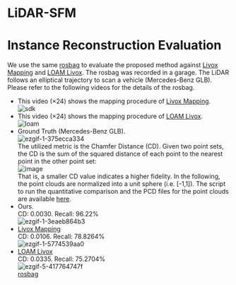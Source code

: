 # LiDAR-SFM

# Instance Reconstruction Evaluation
We use the same [rosbag](https://drive.google.com/file/d/1WpoWz7d5rv1s7l6DpmfL7u7jyJ3XLOmj/view?usp=sharing) to evaluate the proposed method against  [Livox Mapping](https://github.com/Livox-SDK/livox_mapping) and [LOAM Livox](https://github.com/hku-mars/loam_livox). The rosbag was recorded in a garage. The LiDAR follows an elliptical trajectory to scan a vehicle (Mercedes-Benz GLB).  Please refer to the following videos for the details of the rosbag. <br>

*  This video (×24) shows the mapping procedure of [Livox Mapping](https://github.com/Livox-SDK/livox_mapping).  <br>
![sdk](https://github.com/yorklyb/LiDAR-SFM/assets/58899542/1bd0ec6b-c086-4b53-a252-d9babfbaa6df)  <br>
*  This video (×24) shows the mapping procedure of [LOAM Livox](https://github.com/hku-mars/loam_livox). <br>
![loam](https://github.com/yorklyb/LiDAR-SFM/assets/58899542/6bfeaa09-8a47-4818-904d-7ea4fe851de4)
* Ground Truth (Mercedes-Benz GLB). <br>
![ezgif-1-375ecca334](https://github.com/yorklyb/LiDAR-SFM/assets/58899542/a1eba0cf-f41f-4d7a-89e3-4e31194c628a) <br>
The utilized metric is the Chamfer Distance (CD). Given two point sets, the CD is the sum of the squared distance of each point to the nearest point in the other point set: <br>
![image](https://github.com/yorklyb/LiDAR-SFM/assets/58899542/8d8f31d4-5bf2-4f58-b0ca-3e1c3cc5380b)<br>
That is, a smaller CD value indicates a higher fidelity. In the following, the point clouds are normalized into a unit sphere (i.e. [-1,1]). The script to run the quantitative comparison and the PCD files for the point clouds are available [here](https://drive.google.com/file/d/108GugB5e8sS_BZuOAMgFwMsDRQvkD0qE/view?usp=sharing).
* Ours. <br>
CD: 0.0030. Recall: 96.22% <br>
![ezgif-1-3eaeb864b3](https://github.com/yorklyb/LiDAR-SFM/assets/58899542/939e7ca6-b916-4831-a24d-869b6dc61686)
* [Livox Mapping](https://github.com/Livox-SDK/livox_mapping) <br>
CD: 0.0106. Recall: 78.8264% <br>
![ezgif-1-5774539aa0](https://github.com/yorklyb/LiDAR-SFM/assets/58899542/cdaa5904-da4d-46ed-9f7a-9b063fd5c1df)
* [LOAM Livox](https://github.com/hku-mars/loam_livox) <br>
CD: 0.0335. Recall: 75.2704%<br>
![ezgif-5-417764747f](https://github.com/yorklyb/LiDAR-SFM/assets/58899542/264ba542-7c4e-4f93-b0d3-6430ed96a920)<br>
[rosbag](https://drive.google.com/file/d/1mD_iukNYWuMu_6VKfMzh-utSH37x2Nzp/view?usp=sharing)
